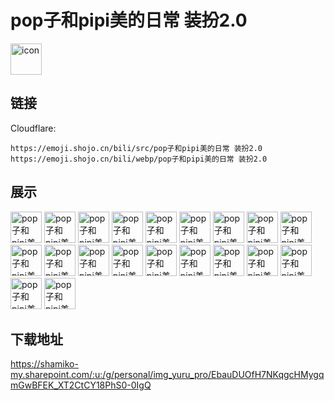 # pop子和pipi美的日常 装扮2.0
<img src="https://emoji.shojo.cn/bili/src/pop子和pipi美的日常 装扮2.0/icon.png" width="50" height="50" alt="icon">

## 链接
Cloudflare:
```
https://emoji.shojo.cn/bili/src/pop子和pipi美的日常 装扮2.0
https://emoji.shojo.cn/bili/webp/pop子和pipi美的日常 装扮2.0
```
## 展示
<img src="https://emoji.shojo.cn/bili/src/pop子和pipi美的日常 装扮2.0/pop子和pipi美的日常 装扮2.0-耶.png" width="50" height="50" alt="pop子和pipi美的日常 装扮2.0-耶">
<img src="https://emoji.shojo.cn/bili/src/pop子和pipi美的日常 装扮2.0/pop子和pipi美的日常 装扮2.0-要抱抱.png" width="50" height="50" alt="pop子和pipi美的日常 装扮2.0-要抱抱">
<img src="https://emoji.shojo.cn/bili/src/pop子和pipi美的日常 装扮2.0/pop子和pipi美的日常 装扮2.0-杯杯庆祝.png" width="50" height="50" alt="pop子和pipi美的日常 装扮2.0-杯杯庆祝">
<img src="https://emoji.shojo.cn/bili/src/pop子和pipi美的日常 装扮2.0/pop子和pipi美的日常 装扮2.0-加油.png" width="50" height="50" alt="pop子和pipi美的日常 装扮2.0-加油">
<img src="https://emoji.shojo.cn/bili/src/pop子和pipi美的日常 装扮2.0/pop子和pipi美的日常 装扮2.0-怪不好意思.png" width="50" height="50" alt="pop子和pipi美的日常 装扮2.0-怪不好意思">
<img src="https://emoji.shojo.cn/bili/src/pop子和pipi美的日常 装扮2.0/pop子和pipi美的日常 装扮2.0-在听你说.png" width="50" height="50" alt="pop子和pipi美的日常 装扮2.0-在听你说">
<img src="https://emoji.shojo.cn/bili/src/pop子和pipi美的日常 装扮2.0/pop子和pipi美的日常 装扮2.0-对不起.png" width="50" height="50" alt="pop子和pipi美的日常 装扮2.0-对不起">
<img src="https://emoji.shojo.cn/bili/src/pop子和pipi美的日常 装扮2.0/pop子和pipi美的日常 装扮2.0-思考考.png" width="50" height="50" alt="pop子和pipi美的日常 装扮2.0-思考考">
<img src="https://emoji.shojo.cn/bili/src/pop子和pipi美的日常 装扮2.0/pop子和pipi美的日常 装扮2.0-人麻了.png" width="50" height="50" alt="pop子和pipi美的日常 装扮2.0-人麻了">
<img src="https://emoji.shojo.cn/bili/src/pop子和pipi美的日常 装扮2.0/pop子和pipi美的日常 装扮2.0-不愧是你.png" width="50" height="50" alt="pop子和pipi美的日常 装扮2.0-不愧是你">
<img src="https://emoji.shojo.cn/bili/src/pop子和pipi美的日常 装扮2.0/pop子和pipi美的日常 装扮2.0-哭会就好.png" width="50" height="50" alt="pop子和pipi美的日常 装扮2.0-哭会就好">
<img src="https://emoji.shojo.cn/bili/src/pop子和pipi美的日常 装扮2.0/pop子和pipi美的日常 装扮2.0-挺秃然的.png" width="50" height="50" alt="pop子和pipi美的日常 装扮2.0-挺秃然的">
<img src="https://emoji.shojo.cn/bili/src/pop子和pipi美的日常 装扮2.0/pop子和pipi美的日常 装扮2.0-打地鼠.png" width="50" height="50" alt="pop子和pipi美的日常 装扮2.0-打地鼠">
<img src="https://emoji.shojo.cn/bili/src/pop子和pipi美的日常 装扮2.0/pop子和pipi美的日常 装扮2.0-怒.png" width="50" height="50" alt="pop子和pipi美的日常 装扮2.0-怒">
<img src="https://emoji.shojo.cn/bili/src/pop子和pipi美的日常 装扮2.0/pop子和pipi美的日常 装扮2.0-心态超好.png" width="50" height="50" alt="pop子和pipi美的日常 装扮2.0-心态超好">
<img src="https://emoji.shojo.cn/bili/src/pop子和pipi美的日常 装扮2.0/pop子和pipi美的日常 装扮2.0-灵魂出窍.png" width="50" height="50" alt="pop子和pipi美的日常 装扮2.0-灵魂出窍">
<img src="https://emoji.shojo.cn/bili/src/pop子和pipi美的日常 装扮2.0/pop子和pipi美的日常 装扮2.0-暗中观察.png" width="50" height="50" alt="pop子和pipi美的日常 装扮2.0-暗中观察">
<img src="https://emoji.shojo.cn/bili/src/pop子和pipi美的日常 装扮2.0/pop子和pipi美的日常 装扮2.0-英俊.png" width="50" height="50" alt="pop子和pipi美的日常 装扮2.0-英俊">
<img src="https://emoji.shojo.cn/bili/src/pop子和pipi美的日常 装扮2.0/pop子和pipi美的日常 装扮2.0-让我看看.png" width="50" height="50" alt="pop子和pipi美的日常 装扮2.0-让我看看">
<img src="https://emoji.shojo.cn/bili/src/pop子和pipi美的日常 装扮2.0/pop子和pipi美的日常 装扮2.0-真诚.png" width="50" height="50" alt="pop子和pipi美的日常 装扮2.0-真诚">

## 下载地址

https://shamiko-my.sharepoint.com/:u:/g/personal/img_yuru_pro/EbauDUOfH7NKqgcHMygqmGwBFEK_XT2CtCY18PhS0-0IgQ